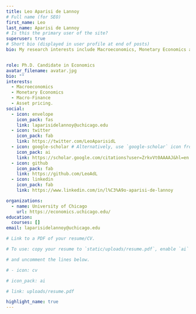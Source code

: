 ```yaml
---
title: Leo Aparisi de Lannoy
# Full name (for SEO)
first_name: Leo
last_name: Aparisi de Lannoy
# Is this the primary user of the site?
superuser: true
# Short bio (displayed in user profile at end of posts)
bio: My research interests include Macroeconomics, Monetary Economics and Macro-Finance.


role: Ph.D. Candidate in Economics
avatar_filename: avatar.jpg
bio: ""
interests:
  - Macroeconomics
  - Monetary Economics
  - Macro-Finance
  - Asset pricing.
social:
  - icon: envelope
    icon_pack: fas
    link: laparisidelannoy@uchicago.edu
  - icon: twitter
    icon_pack: fab
    link: https://twitter.com/LeoAparisidL
  - icon: google-scholar # Alternatively, use `google-scholar` icon from `ai` icon pack
    icon_pack: ai
    link: https://scholar.google.com/citations?user=ZrkvVt0AAAAJ&hl=en
  - icon: github
    icon_pack: fab
    link: https://github.com/LeoAdL
  - icon: linkedin
    icon_pack: fab
    link: https://www.linkedin.com/in/l%C3%A9o-aparisi-de-lannoy

organizations:
  - name: University of Chicago
    url: https://economics.uchicago.edu/
education:
  courses: []
email: laparisidelannoy@uchicago.edu

# Link to a PDF of your resume/CV.

# To use: copy your resume to `static/uploads/resume.pdf`, enable `ai` icons in `params.yaml`,

# and uncomment the lines below.

# - icon: cv

# icon_pack: ai

# link: uploads/resume.pdf

highlight_name: true
---
```

